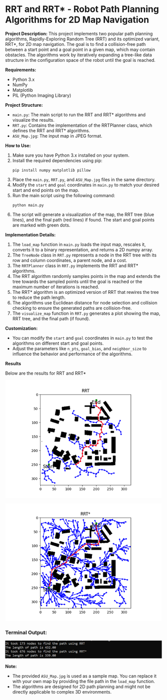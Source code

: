 # RRT and RRT* - Robot Path Planning Algorithms for 2D Map Navigation

**Project Description:**
This project implements two popular path planning algorithms, Rapidly-Exploring Random Tree (RRT) and its optimized variant, RRT*, for 2D map navigation. The goal is to find a collision-free path between a start point and a goal point in a given map, which may contain obstacles. The algorithms work by iteratively expanding a tree-like data structure in the configuration space of the robot until the goal is reached.

**Requirements:**
- Python 3.x
- NumPy
- Matplotlib
- PIL (Python Imaging Library)

**Project Structure:**
- `main.py`: The main script to run the RRT and RRT* algorithms and visualize the results.
- `RRT.py`: Contains the implementation of the RRTPlanner class, which defines the RRT and RRT* algorithms.
- `ASU_Map.jpg`: The input map in JPEG format.

**How to Use:**
1. Make sure you have Python 3.x installed on your system.
2. Install the required dependencies using pip:
   ```
   pip install numpy matplotlib pillow
   ```
3. Place the `main.py`, `RRT.py`, and `ASU_Map.jpg` files in the same directory.
4. Modify the `start` and `goal` coordinates in `main.py` to match your desired start and end points on the map.
5. Run the main script using the following command:
   ```
   python main.py
   ```
6. The script will generate a visualization of the map, the RRT tree (blue lines), and the final path (red lines) if found. The start and goal points are marked with green dots.

**Implementation Details:**
1. The `load_map` function in `main.py` loads the input map, rescales it, converts it to a binary representation, and returns a 2D numpy array.
2. The `TreeNode` class in `RRT.py` represents a node in the RRT tree with its row and column coordinates, a parent node, and a cost.
3. The `RRTPlanner` class in `RRT.py` implements the RRT and RRT* algorithms.
4. The RRT algorithm randomly samples points in the map and extends the tree towards the sampled points until the goal is reached or the maximum number of iterations is reached.
5. The RRT* algorithm is an optimized version of RRT that rewires the tree to reduce the path length.
6. The algorithms use Euclidean distance for node selection and collision checking to ensure the generated paths are collision-free.
7. The `visualize_map` function in `RRT.py` generates a plot showing the map, RRT tree, and the final path (if found).

**Customization:**
- You can modify the `start` and `goal` coordinates in `main.py` to test the algorithms on different start and goal points.
- Adjust the parameters like `n_pts`, `goal_bias`, and `neighbor_size` to influence the behavior and performance of the algorithms.

**Results**

Below are the results for RRT and RRT*

![RRT](results/RRT.png)

![RRT_star](results/RRT_star.png)

### Terminal Output:

![Terminal Output](results/terminal.PNG)



**Note:**
- The provided `ASU_Map.jpg` is used as a sample map. You can replace it with your own map by providing the file path in the `load_map` function.
- The algorithms are designed for 2D path planning and might not be directly applicable to complex 3D environments.
